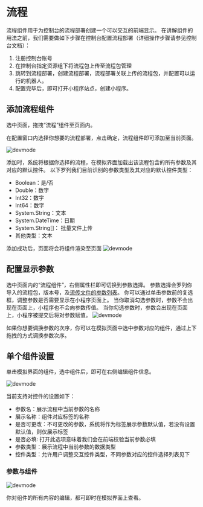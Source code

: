# 流程
流程组件用于为控制台的流程部署创建一个可以交互的前端显示。
在讲解组件的用法之前，我们需要做如下步骤在控制台配置流程部署（详细操作步骤请参见控制台文档）：
1. 注册控制台账号
2. 在控制台指定资源组下将流程包上传至流程包管理
3. 跳转到流程部署，创建流程部署，流程部署关联上传的流程包，并配置可以运行的机器人。
4. 配置完毕后，即可打开小程序站点，创建小程序。

## 添加流程组件
选中页面，拖拽“流程”组件至页面内。

在配置窗口内选择你想要的流程部署，点击确定，流程组件即可添加至当前页面。

![devmode](https://docimages.blob.core.chinacloudapi.cn/images/Kris/AppsV2/workflow1.png)

添加时，系统将根据你选择的流程，在模拟界面加载出该流程包含的所有参数及其对应的默认控件。
以下罗列我们目前识别的参数类型及其对应的默认控件类型：
- Boolean：是/否
- Double：数字
- Int32：数字
- Int64：数字
- System.String：文本	
- System.DateTime：日期	
- System.String[]： 批量文件上传	
- 其他类型：文本
 
添加成功后，页面将会将组件渲染至页面
![devmode](https://docimages.blob.core.chinacloudapi.cn/images/Kris/AppsV2/workflow2.png)

## 配置显示参数

选中页面内的“流程组件”，右侧属性栏即可切换到参数选择。
参数选择会罗列你导入的流程包，版本号，及[流传文件的参数列表](/articles-v2020.4/Studio/process/developProject/Arguments/Arguments.md)。
你可以通过单击参数前的复选框，调整参数是否需要显示在小程序页面上。
当你取消勾选参数时，参数不会出现在页面上，小程序也不会向参数传值。
当你勾选参数时，参数会出现在页面上，小程序被提交后将对参数赋值。
![devmode](https://docimages.blob.core.chinacloudapi.cn/images/Kris/AppsV2/workflow3.png)

如果你想要调换参数的次序，你可以在模拟页面中选中参数对应的组件，通过上下拖拽的方式调换参数次序。

## 单个组件设置

单击模拟界面的组件，选中组件后，即可在右侧编辑组件信息。

![devmode](https://docimages.blob.core.chinacloudapi.cn/images/Kris/AppsV2/workflow4.png)

当前支持对控件的设置如下：
- 参数名：展示流程中当前参数的名称
- 展示名称：组件对应标签的名称
- 是否可更改：不可更改的参数，系统将作为标签展示参数默认值，若没有设置默认值，则仅展示标签
- 是否必填: 打开此选项意味着我们会在前端校验当前参数必填
- 参数类型：展示流程中当前参数的数据类型
- 控件类型：允许用户调整交互控件类型，不同参数对应的控件选择列表见下

### 参数与组件

![devmode](https://docimages.blob.core.chinacloudapi.cn/images/Kris/Apps/setcomponent1.png)


你对组件的所有内容的编辑，都可即时在模拟界面上查看。
